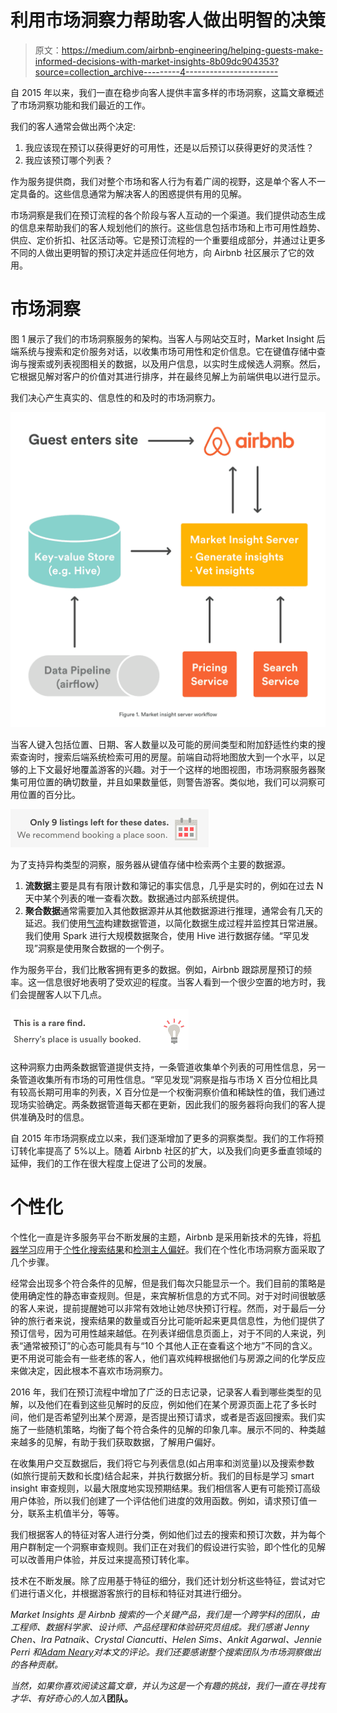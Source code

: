 # 利用市场洞察力帮助客人做出明智的决策

> 原文：<https://medium.com/airbnb-engineering/helping-guests-make-informed-decisions-with-market-insights-8b09dc904353?source=collection_archive---------4----------------------->

自 2015 年以来，我们一直在稳步向客人提供丰富多样的市场洞察，这篇文章概述了市场洞察功能和我们最近的工作。

我们的客人通常会做出两个决定:

1.  我应该现在预订以获得更好的可用性，还是以后预订以获得更好的灵活性？
2.  我应该预订哪个列表？

作为服务提供商，我们对整个市场和客人行为有着广阔的视野，这是单个客人不一定具备的。这些信息通常为解决客人的困惑提供有用的见解。

市场洞察是我们在预订流程的各个阶段与客人互动的一个渠道。我们提供动态生成的信息来帮助我们的客人规划他们的旅行。这些信息包括市场和上市可用性趋势、供应、定价折扣、社区活动等。它是预订流程的一个重要组成部分，并通过让更多不同的人做出更明智的预订决定并适应任何地方，向 Airbnb 社区展示了它的效用。

# 市场洞察

图 1 展示了我们的市场洞察服务的架构。当客人与网站交互时，Market Insight 后端系统与搜索和定价服务对话，以收集市场可用性和定价信息。它在键值存储中查询与搜索或列表视图相关的数据，以及用户信息，以实时生成候选人洞察。然后，它根据见解对客户的价值对其进行排序，并在最终见解上为前端供电以进行显示。

我们决心产生真实的、信息性的和及时的市场洞察力。

![](img/c52bc45a8628d237d4df39852c4280d3.png)

当客人键入包括位置、日期、客人数量以及可能的房间类型和附加舒适性约束的搜索查询时，搜索后端系统检索可用的房屋。前端自动将地图放大到一个水平，以足够的上下文最好地覆盖游客的兴趣。对于一个这样的地图视图，市场洞察服务器聚集可用位置的确切数量，并且如果数量低，则警告游客。类似地，我们可以洞察可用位置的百分比。

![](img/d1ae57e41a2de3ddf382b198e3e4a112.png)

为了支持异构类型的洞察，服务器从键值存储中检索两个主要的数据源。

1.  **流数据**主要是具有有限计数和簿记的事实信息，几乎是实时的，例如在过去 N 天中某个列表的唯一查看次数。数据通过内部系统提供。
2.  **聚合数据**通常需要加入其他数据源并从其他数据源进行推理，通常会有几天的延迟。我们使用[气流](https://github.com/apache/incubator-airflow)构建数据管道，以简化数据生成过程并监控其日常进展。我们使用 Spark 进行大规模数据聚合，使用 Hive 进行数据存储。“罕见发现”洞察是使用聚合数据的一个例子。

作为服务平台，我们比散客拥有更多的数据。例如，Airbnb 跟踪房屋预订的频率。这一信息很好地表明了受欢迎的程度。当客人看到一个很少空置的地方时，我们会提醒客人以下几点。

![](img/6116594f052d5ef0df460f55b5a92344.png)

这种洞察力由两条数据管道提供支持，一条管道收集单个列表的可用性信息，另一条管道收集所有市场的可用性信息。“罕见发现”洞察是指与市场 X 百分位相比具有较高长期可用率的列表，X 百分位是一个权衡洞察价值和稀缺性的值，我们通过现场实验确定。两条数据管道每天都在更新，因此我们的服务器将向我们的客人提供准确及时的信息。

自 2015 年市场洞察成立以来，我们逐渐增加了更多的洞察类型。我们的工作将预订转化率提高了 5%以上。随着 Airbnb 社区的扩大，以及我们向更多垂直领域的延伸，我们的工作在很大程度上促进了公司的发展。

# 个性化

个性化一直是许多服务平台不断发展的主题，Airbnb 是采用新技术的先锋，将[机器学习](/airbnb-engineering/automated-machine-learning-a-paradigm-shift-that-accelerates-data-scientist-productivity-airbnb-f1f8a10d61f8)应用于[个性化搜索结果](/airbnb-engineering/how-marketplace-search-differs-from-traditional-search-c7bb533b6680)和[检测主人偏好](/airbnb-engineering/how-airbnb-uses-machine-learning-to-detect-host-preferences-18ce07150fa3)。我们在个性化市场洞察方面采取了几个步骤。

经常会出现多个符合条件的见解，但是我们每次只能显示一个。我们目前的策略是使用确定性的静态审查规则。但是，来宾解析信息的方式不同。对于对时间很敏感的客人来说，提前提醒她可以非常有效地让她尽快预订行程。然而，对于最后一分钟的旅行者来说，搜索结果的数量或百分比可能听起来更具信息性，为他们提供了预订信号，因为可用性越来越低。在列表详细信息页面上，对于不同的人来说，列表“通常被预订”的心态可能具有与“10 个其他人正在查看这个地方”不同的含义。更不用说可能会有一些老练的客人，他们喜欢纯粹根据他们与房源之间的化学反应来做决定，因此根本不喜欢市场洞察力。

2016 年，我们在预订流程中增加了广泛的日志记录，记录客人看到哪些类型的见解，以及他们在看到这些见解时的反应，例如他们在某个房源页面上花了多长时间，他们是否希望列出某个房源，是否提出预订请求，或者是否返回搜索。我们实施了一些随机策略，均衡了每个符合条件的见解的印象几率。展示不同的、种类越来越多的见解，有助于我们获取数据，了解用户偏好。

在收集用户交互数据后，我们将它与列表信息(如占用率和浏览量)以及搜索参数(如旅行提前天数和长度)结合起来，并执行数据分析。我们的目标是学习 smart insight 审查规则，以最大限度地实现预期结果。我们相信客人更有可能预订高级用户体验，所以我们创建了一个评估他们进度的效用函数。例如，请求预订值一分，联系主机值半分，等等。

我们根据客人的特征对客人进行分类，例如他们过去的搜索和预订次数，并为每个用户群制定一个洞察审查规则。我们正在对我们的假设进行实验，即个性化的见解可以改善用户体验，并反过来提高预订转化率。

技术在不断发展。除了应用基于特征的细分，我们还计划分析这些特征，尝试对它们进行语义化，并根据游客旅行的目标和特征对其进行细分。

*Market Insights 是 Airbnb 搜索的一个关键产品，我们是一个跨学科的团队，由工程师、数据科学家、设计师、产品经理和体验研究员组成。我们感谢 Jenny Chen、Ira Patnaik、Crystal Ciancutti、Helen Sims、Ankit Agarwal、Jennie Perri 和*[*Adam Neary*](/@AdamRNeary)*对本文的评论。我们还要感谢整个搜索团队为市场洞察做出的各种贡献。*

*当然，如果你喜欢阅读这篇文章，并认为这是一个有趣的挑战，我们一直在寻找有才华、有好奇心的人加入*[](https://www.airbnb.com/careers/departments/engineering)**团队。**